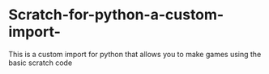 # Scratch-for-python-a-custom-import-
This is a custom import for python that allows you to make games using the basic scratch code
